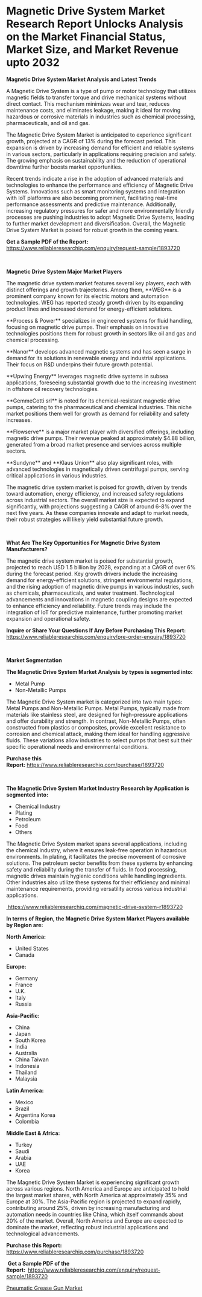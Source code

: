 <p><h1>Magnetic Drive System Market Research Report Unlocks Analysis on the Market Financial Status, Market Size, and Market Revenue upto 2032</h1></p><p><strong>Magnetic Drive System Market Analysis and Latest Trends</strong></p>
<p><p>A Magnetic Drive System is a type of pump or motor technology that utilizes magnetic fields to transfer torque and drive mechanical systems without direct contact. This mechanism minimizes wear and tear, reduces maintenance costs, and eliminates leakage, making it ideal for moving hazardous or corrosive materials in industries such as chemical processing, pharmaceuticals, and oil and gas.</p><p>The Magnetic Drive System Market is anticipated to experience significant growth, projected at a CAGR of 13% during the forecast period. This expansion is driven by increasing demand for efficient and reliable systems in various sectors, particularly in applications requiring precision and safety. The growing emphasis on sustainability and the reduction of operational downtime further boosts market opportunities.</p><p>Recent trends indicate a rise in the adoption of advanced materials and technologies to enhance the performance and efficiency of Magnetic Drive Systems. Innovations such as smart monitoring systems and integration with IoT platforms are also becoming prominent, facilitating real-time performance assessments and predictive maintenance. Additionally, increasing regulatory pressures for safer and more environmentally friendly processes are pushing industries to adopt Magnetic Drive Systems, leading to further market development and diversification. Overall, the Magnetic Drive System Market is poised for robust growth in the coming years.</p></p>
<p><strong>Get a Sample PDF of the Report:&nbsp;</strong> <a href="https://www.reliableresearchiq.com/enquiry/request-sample/1893720?utm_campaign=3132&utm_medium=2&utm_source=Github&utm_content=ia&utm_term=11042025&utm_id=magnetic-drive-system">https://www.reliableresearchiq.com/enquiry/request-sample/1893720</a></p>
<p>&nbsp;</p>
<p><strong>Magnetic Drive System Major Market Players</strong></p>
<p><p>The magnetic drive system market features several key players, each with distinct offerings and growth trajectories. Among them, **WEG** is a prominent company known for its electric motors and automation technologies. WEG has reported steady growth driven by its expanding product lines and increased demand for energy-efficient solutions.</p><p>**Process & Power** specializes in engineered systems for fluid handling, focusing on magnetic drive pumps. Their emphasis on innovative technologies positions them for robust growth in sectors like oil and gas and chemical processing.</p><p>**Nanor** develops advanced magnetic systems and has seen a surge in demand for its solutions in renewable energy and industrial applications. Their focus on R&D underpins their future growth potential.</p><p>**Upwing Energy** leverages magnetic drive systems in subsea applications, foreseeing substantial growth due to the increasing investment in offshore oil recovery technologies.</p><p>**GemmeCotti srl** is noted for its chemical-resistant magnetic drive pumps, catering to the pharmaceutical and chemical industries. This niche market positions them well for growth as demand for reliability and safety increases.</p><p>**Flowserve** is a major market player with diversified offerings, including magnetic drive pumps. Their revenue peaked at approximately $4.88 billion, generated from a broad market presence and services across multiple sectors.</p><p>**Sundyne** and **Klaus Union** also play significant roles, with advanced technologies in magnetically driven centrifugal pumps, serving critical applications in various industries.</p><p>The magnetic drive system market is poised for growth, driven by trends toward automation, energy efficiency, and increased safety regulations across industrial sectors. The overall market size is expected to expand significantly, with projections suggesting a CAGR of around 6-8% over the next five years. As these companies innovate and adapt to market needs, their robust strategies will likely yield substantial future growth.</p></p>
<p>&nbsp;</p>
<p><strong>What Are The Key Opportunities For Magnetic Drive System Manufacturers?</strong></p>
<p><p>The magnetic drive system market is poised for substantial growth, projected to reach USD 1.5 billion by 2028, expanding at a CAGR of over 6% during the forecast period. Key growth drivers include the increasing demand for energy-efficient solutions, stringent environmental regulations, and the rising adoption of magnetic drive pumps in various industries, such as chemicals, pharmaceuticals, and water treatment. Technological advancements and innovations in magnetic coupling designs are expected to enhance efficiency and reliability. Future trends may include the integration of IoT for predictive maintenance, further promoting market expansion and operational safety.</p></p>
<p><strong>Inquire or Share Your Questions If Any Before Purchasing This Report:</strong> <a href="https://www.reliableresearchiq.com/enquiry/pre-order-enquiry/1893720?utm_campaign=3132&utm_medium=2&utm_source=Github&utm_content=ia&utm_term=11042025&utm_id=magnetic-drive-system">https://www.reliableresearchiq.com/enquiry/pre-order-enquiry/1893720</a></p>
<p>&nbsp;</p>
<p><strong>Market Segmentation</strong></p>
<p><strong>The Magnetic Drive System Market Analysis by types is segmented into:</strong></p>
<p><ul><li>Metal Pump</li><li>Non-Metallic Pumps</li></ul></p>
<p><p>The Magnetic Drive System market is categorized into two main types: Metal Pumps and Non-Metallic Pumps. Metal Pumps, typically made from materials like stainless steel, are designed for high-pressure applications and offer durability and strength. In contrast, Non-Metallic Pumps, often constructed from plastics or composites, provide excellent resistance to corrosion and chemical attack, making them ideal for handling aggressive fluids. These variations allow industries to select pumps that best suit their specific operational needs and environmental conditions.</p></p>
<p><strong>Purchase this Report:&nbsp;</strong><a href="https://www.reliableresearchiq.com/purchase/1893720?utm_campaign=3132&utm_medium=2&utm_source=Github&utm_content=ia&utm_term=11042025&utm_id=magnetic-drive-system">https://www.reliableresearchiq.com/purchase/1893720</a></p>
<p>&nbsp;</p>
<p><strong>The Magnetic Drive System Market Industry Research by Application is segmented into:</strong></p>
<p><ul><li>Chemical Industry</li><li>Plating</li><li>Petroleum</li><li>Food</li><li>Others</li></ul></p>
<p><p>The Magnetic Drive System market spans several applications, including the chemical industry, where it ensures leak-free operation in hazardous environments. In plating, it facilitates the precise movement of corrosive solutions. The petroleum sector benefits from these systems by enhancing safety and reliability during the transfer of fluids. In food processing, magnetic drives maintain hygienic conditions while handling ingredients. Other industries also utilize these systems for their efficiency and minimal maintenance requirements, providing versatility across various industrial applications.</p></p>
<p><a href="https://www.reliableresearchiq.com/magnetic-drive-system-r1893720?utm_campaign=3132&utm_medium=2&utm_source=Github&utm_content=ia&utm_term=11042025&utm_id=magnetic-drive-system">&nbsp;https://www.reliableresearchiq.com/magnetic-drive-system-r1893720</a></p>
<p><strong>In terms of Region, the Magnetic Drive System Market Players available by Region are:</strong></p>
<p>
    <p> <strong> North America: </strong>
        <ul>
            <li>United States</li>
            <li>Canada</li>
        </ul>
        </p> 
    <p> <strong> Europe: </strong>
        <ul>
            <li>Germany</li>
            <li>France</li>
            <li>U.K.</li>
            <li>Italy</li>
            <li>Russia</li>
        </ul>
        </p> 
    <p> <strong> Asia-Pacific: </strong>
        <ul>
            <li>China</li>
            <li>Japan</li>
            <li>South Korea</li>
            <li>India</li>
            <li>Australia</li>
            <li>China Taiwan</li>
            <li>Indonesia</li>
            <li>Thailand</li>
            <li>Malaysia</li>
        </ul>
        </p> 
    <p> <strong> Latin America: </strong>
        <ul>
            <li>Mexico</li>
            <li>Brazil</li>
            <li>Argentina Korea</li>
            <li>Colombia</li>
        </ul>
        </p> 
    <p> <strong> Middle East & Africa: </strong>
        <ul>
            <li>Turkey</li>
            <li>Saudi</li>
            <li>Arabia</li>
            <li>UAE</li>
            <li>Korea</li>
        </ul>
    </p>
    </p>
<p><p>The Magnetic Drive System Market is experiencing significant growth across various regions. North America and Europe are anticipated to hold the largest market shares, with North America at approximately 35% and Europe at 30%. The Asia-Pacific region is projected to expand rapidly, contributing around 25%, driven by increasing manufacturing and automation needs in countries like China, which itself commands about 20% of the market. Overall, North America and Europe are expected to dominate the market, reflecting robust industrial applications and technological advancements.</p></p>
<p><strong>Purchase this Report: </strong><a href="https://www.reliableresearchiq.com/purchase/1893720?utm_campaign=3132&utm_medium=2&utm_source=Github&utm_content=ia&utm_term=11042025&utm_id=magnetic-drive-system">https://www.reliableresearchiq.com/purchase/1893720</a></p>
<p>&nbsp;<strong>Get a Sample PDF of the Report:&nbsp;&nbsp;</strong><a href="https://www.reliableresearchiq.com/enquiry/request-sample/1893720?utm_campaign=3132&utm_medium=2&utm_source=Github&utm_content=ia&utm_term=11042025&utm_id=magnetic-drive-system">https://www.reliableresearchiq.com/enquiry/request-sample/1893720</a></p>
<p><strong></strong></p>
<p><p><a href="https://github.com/roffefaith6l/Market-Research-Report-List-1/blob/main/pneumatic-grease-gun-market.md?utm_campaign=3132&utm_medium=2&utm_source=Github&utm_content=ia&utm_term=11042025&utm_id=magnetic-drive-system">Pneumatic Grease Gun Market</a></p></p>